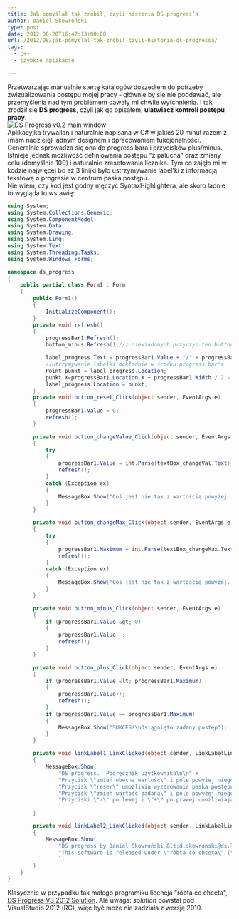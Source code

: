 ```yaml
---
title: Jak pomyślał tak zrobił, czyli historia DS progress’a
author: Daniel Skowroński
type: post
date: 2012-08-20T16:47:13+00:00
url: /2012/08/jak-pomyslal-tak-zrobil-czyli-historia-ds-progressa/
tags:
  - c++
  - szybkie aplikacje

---
```

Przetwarzając manualnie stertę katalogów doszedłem do potrzeby zwizualizowania postępu mojej pracy - głównie by się nie poddawać, ale przemyślenia nad tym problemem dawały mi chwile wytchnienia. I tak zrodził się **DS progress**, czyli jak go opisałem, **ulatwiacz kontroli postępu pracy**.  
![DS Progress v0.2 main window](/wp-content/uploads/2012/08/dsprogressv0-02_screen.png)  
Aplikacyjka trywailan i naturalnie napisana w C# w jakieś 20 minut razem z (mam nadzieję) ladnym designem i dpracowaniem fukcjonalności. Generalnie sprowadza się ona do progress bara i przycisków plus/minus. Istnieje jednak możliwość definiowania postępu "z palucha" oraz zmiany celu (domyślnie 100) i naturalnie zresetowania licznika. Tym co zajęło mi w kodzie najwięcej bo aż 3 linijki było ustrzymywanie label'ki z informacją tekstową o progresie w centrum paska postępu.  
Nie wiem, czy kod jest godny męczyć SyntaxHighlightera, ale skoro ładnie to wygląda to wstawię:

```c#
using System;
using System.Collections.Generic;
using System.ComponentModel;
using System.Data;
using System.Drawing;
using System.Linq;
using System.Text;
using System.Threading.Tasks;
using System.Windows.Forms;

namespace ds_progress
{
    public partial class Form1 : Form
    {
        public Form1()
        {
            InitializeComponent();
        }
        private void refresh()
        {
            progressBar1.Refresh();
            button_minus.Refresh();//z niewiadomych przyczyn ten button się czasem kasuje

            label_progress.Text = progressBar1.Value + "/" + progressBar1.Maximum;
            //utrzymywanie labelki dokładnie w środku progress bar'a
            Point punkt = label_progress.Location;
            punkt.X=progressBar1.Location.X + progressBar1.Width / 2 - label_progress.Width / 2;
            label_progress.Location = punkt;
        }
        private void button_reset_Click(object sender, EventArgs e)
        {
            progressBar1.Value = 0;
            refresh();
        }

        private void button_changeValue_Click(object sender, EventArgs e)
        {
            try
            {
                progressBar1.Value = int.Parse(textBox_changeVal.Text);
                refresh();
            }
            catch (Exception ex)
            {
                MessageBox.Show("Coś jest nie tak z wartością powyżej. \nSpróbuj jeszcze raz");
            }
        }

        private void button_changeMax_Click(object sender, EventArgs e)
        {
            try
            {
                progressBar1.Maximum = int.Parse(textBox_changeMax.Text);
                refresh();
            }
            catch (Exception ex)
            {
                MessageBox.Show("Coś jest nie tak z wartością powyżej. \nSpróbuj jeszcze raz");
            }
        }

        private void button_minus_Click(object sender, EventArgs e)
        {
            if (progressBar1.Value &gt; 0)
            {
                progressBar1.Value--;
                refresh();
            }
        }

        private void button_plus_Click(object sender, EventArgs e)
        {
            if (progressBar1.Value &lt; progressBar1.Maximum)
            {
                progressBar1.Value++;
                refresh();
            }
            if (progressBar1.Value == progressBar1.Maximum) 
            {
                MessageBox.Show("SUKCES!\nOsiągnięto zadany postęp");
            }
        }

        private void linkLabel1_LinkClicked(object sender, LinkLabelLinkClickedEventArgs e)
        {
            MessageBox.Show(
                "DS progress.  Podręcznik użytkownika\n\n" +
                "Przycisk \"zmień obecną wartość\" i pole powyżej niego umżliwiają wprowadzenie wartości początkowej\n" +
                "Przycisk \"reser\" umożliwia wyzerowania paska postępu\n" +
                "Przycisk \"zmień wartość zadaną\" i pole powyżej niego umżliwiają zmianę maksimu paska postępu (n.p.) ilość stron do przeczytania\n" +
                "Przyciski \"-\" po lewej i \"+\" po prawej umożliwiają kontrolę wartości\n"
                );
        }

        private void linkLabel2_LinkClicked(object sender, LinkLabelLinkClickedEventArgs e)
        {
            MessageBox.Show(
                "DS progress by Daniel Skowroński &lt;d.skowronski@ds.lublin.pl&gt;\n" +
                "This software is released under \"róbta co chceta\" (\"do what you want\") so it's free and open source, I am not responsible for any destruction it may provide and you can do with it anything you want (even you as MS programmer can implement to Windows Server and sell as your software), but I appreciate adding info that I'm the original author. Thank you."
                );
        }
    }
}
```

Klasycznie w przypadku tak małego programiku licencja "róbta co chceta", [DS Progress VS 2012 Solution][2]. Ale uwaga: _solution_ powstał pod VisualStudio 2012 (RC), więc być może nie zadziała z wersją 2010.

 [1]: /wp-content/uploads/2012/08/dsprogressv0-02_screen.png
 [2]: /wp-content/uploads/2012/08/ds_progress.zip